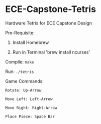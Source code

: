 # ECE-Capstone-Tetris
Hardware Tetris for ECE Capstone Design

Pre-Requisite: 

1. Install Homebrew

2. Run in Terminal 'brew install ncurses'

Compile:  `make`

Run: `./tetris`

Game Commands:

	Rotate: Up-Arrow

	Move Left: Left-Arrow

	Move Right: Right-Arrow

	Place Piece: Space Bar
